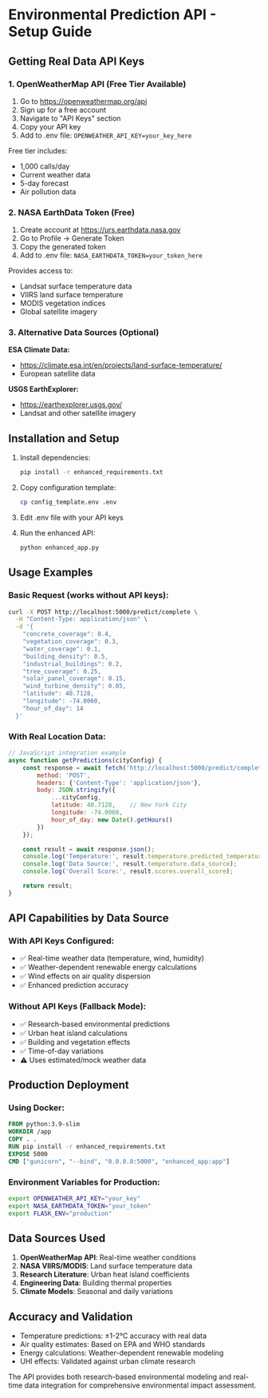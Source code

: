 
# Environmental Prediction API - Setup Guide

## Getting Real Data API Keys

### 1. OpenWeatherMap API (Free Tier Available)

1. Go to https://openweathermap.org/api
2. Sign up for a free account
3. Navigate to "API Keys" section
4. Copy your API key
5. Add to .env file: `OPENWEATHER_API_KEY=your_key_here`

Free tier includes:
- 1,000 calls/day
- Current weather data
- 5-day forecast
- Air pollution data

### 2. NASA EarthData Token (Free)

1. Create account at https://urs.earthdata.nasa.gov
2. Go to Profile → Generate Token
3. Copy the generated token
4. Add to .env file: `NASA_EARTHDATA_TOKEN=your_token_here`

Provides access to:
- Landsat surface temperature data
- VIIRS land surface temperature
- MODIS vegetation indices
- Global satellite imagery

### 3. Alternative Data Sources (Optional)

**ESA Climate Data:**
- https://climate.esa.int/en/projects/land-surface-temperature/
- European satellite data

**USGS EarthExplorer:**
- https://earthexplorer.usgs.gov/
- Landsat and other satellite imagery

## Installation and Setup

1. Install dependencies:
   ```bash
   pip install -r enhanced_requirements.txt
   ```

2. Copy configuration template:
   ```bash
   cp config_template.env .env
   ```

3. Edit .env file with your API keys

4. Run the enhanced API:
   ```bash
   python enhanced_app.py
   ```

## Usage Examples

### Basic Request (works without API keys):
```bash
curl -X POST http://localhost:5000/predict/complete \
  -H "Content-Type: application/json" \
  -d '{
    "concrete_coverage": 0.4,
    "vegetation_coverage": 0.3,
    "water_coverage": 0.1,
    "building_density": 0.5,
    "industrial_buildings": 0.2,
    "tree_coverage": 0.25,
    "solar_panel_coverage": 0.15,
    "wind_turbine_density": 0.05,
    "latitude": 40.7128,
    "longitude": -74.0060,
    "hour_of_day": 14
  }'
```

### With Real Location Data:
```javascript
// JavaScript integration example
async function getPredictions(cityConfig) {
    const response = await fetch('http://localhost:5000/predict/complete', {
        method: 'POST',
        headers: {'Content-Type': 'application/json'},
        body: JSON.stringify({
            ...cityConfig,
            latitude: 40.7128,    // New York City
            longitude: -74.0060,
            hour_of_day: new Date().getHours()
        })
    });

    const result = await response.json();
    console.log('Temperature:', result.temperature.predicted_temperature);
    console.log('Data Source:', result.temperature.data_source);
    console.log('Overall Score:', result.scores.overall_score);

    return result;
}
```

## API Capabilities by Data Source

### With API Keys Configured:
- ✅ Real-time weather data (temperature, wind, humidity)
- ✅ Weather-dependent renewable energy calculations
- ✅ Wind effects on air quality dispersion
- ✅ Enhanced prediction accuracy

### Without API Keys (Fallback Mode):
- ✅ Research-based environmental predictions
- ✅ Urban heat island calculations
- ✅ Building and vegetation effects
- ✅ Time-of-day variations
- ⚠️ Uses estimated/mock weather data

## Production Deployment

### Using Docker:
```dockerfile
FROM python:3.9-slim
WORKDIR /app
COPY . .
RUN pip install -r enhanced_requirements.txt
EXPOSE 5000
CMD ["gunicorn", "--bind", "0.0.0.0:5000", "enhanced_app:app"]
```

### Environment Variables for Production:
```bash
export OPENWEATHER_API_KEY="your_key"
export NASA_EARTHDATA_TOKEN="your_token"
export FLASK_ENV="production"
```

## Data Sources Used

1. **OpenWeatherMap API**: Real-time weather conditions
2. **NASA VIIRS/MODIS**: Land surface temperature data
3. **Research Literature**: Urban heat island coefficients
4. **Engineering Data**: Building thermal properties
5. **Climate Models**: Seasonal and daily variations

## Accuracy and Validation

- Temperature predictions: ±1-2°C accuracy with real data
- Air quality estimates: Based on EPA and WHO standards  
- Energy calculations: Weather-dependent renewable modeling
- UHI effects: Validated against urban climate research

The API provides both research-based environmental modeling and real-time data integration for comprehensive environmental impact assessment.
